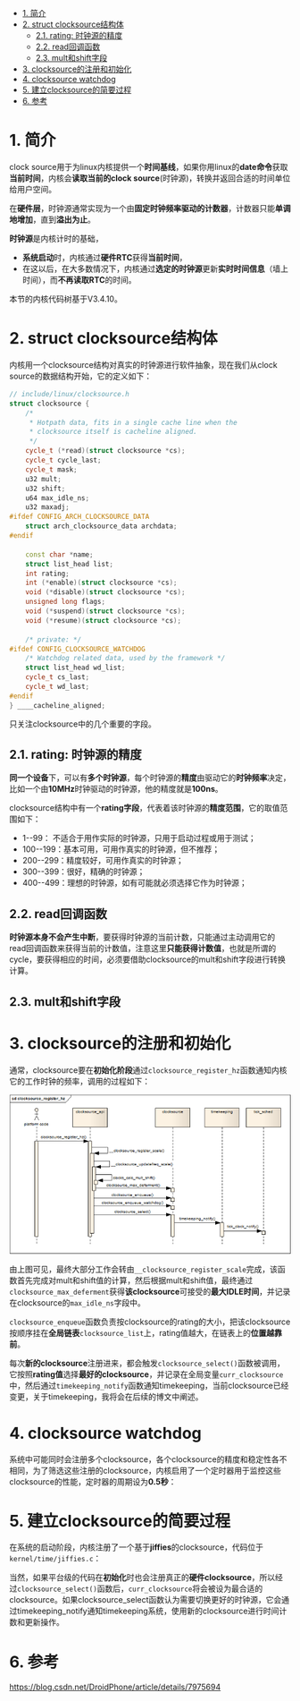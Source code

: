 
<!-- @import "[TOC]" {cmd="toc" depthFrom=1 depthTo=6 orderedList=false} -->

<!-- code_chunk_output -->

- [1. 简介](#1-简介)
- [2. struct clocksource结构体](#2-struct-clocksource结构体)
  - [2.1. rating: 时钟源的精度](#21-rating-时钟源的精度)
  - [2.2. read回调函数](#22-read回调函数)
  - [2.3. mult和shift字段](#23-mult和shift字段)
- [3. clocksource的注册和初始化](#3-clocksource的注册和初始化)
- [4. clocksource watchdog](#4-clocksource-watchdog)
- [5. 建立clocksource的简要过程](#5-建立clocksource的简要过程)
- [6. 参考](#6-参考)

<!-- /code_chunk_output -->

# 1. 简介

clock source用于为linux内核提供一个**时间基线**，如果你用linux的**date命令**获取**当前时间**，内核会**读取当前的clock source**(时钟源)，转换并返回合适的时间单位给用户空间。

在**硬件层**，时钟源通常实现为一个由**固定时钟频率驱动的计数器**，计数器只能**单调地增加**，直到**溢出为止**。

**时钟源**是内核计时的基础，
* **系统启动**时，内核通过**硬件RTC**获得**当前时间**，
* 在这以后，在大多数情况下，内核通过**选定的时钟源**更新**实时时间信息**（墙上时间），而**不再读取RTC**的时间。

本节的内核代码树基于V3.4.10。

# 2. struct clocksource结构体

内核用一个clocksource结构对真实的时钟源进行软件抽象，现在我们从clock source的数据结构开始，它的定义如下：

```cpp
// include/linux/clocksource.h
struct clocksource {
	/*
	 * Hotpath data, fits in a single cache line when the
	 * clocksource itself is cacheline aligned.
	 */
	cycle_t (*read)(struct clocksource *cs);
	cycle_t cycle_last;
	cycle_t mask;
	u32 mult;
	u32 shift;
	u64 max_idle_ns;
	u32 maxadj;
#ifdef CONFIG_ARCH_CLOCKSOURCE_DATA
	struct arch_clocksource_data archdata;
#endif
 
	const char *name;
	struct list_head list;
	int rating;
	int (*enable)(struct clocksource *cs);
	void (*disable)(struct clocksource *cs);
	unsigned long flags;
	void (*suspend)(struct clocksource *cs);
	void (*resume)(struct clocksource *cs);
 
	/* private: */
#ifdef CONFIG_CLOCKSOURCE_WATCHDOG
	/* Watchdog related data, used by the framework */
	struct list_head wd_list;
	cycle_t cs_last;
	cycle_t wd_last;
#endif
} ____cacheline_aligned;
```

只关注clocksource中的几个重要的字段。

## 2.1. rating: 时钟源的精度

**同一个设备**下，可以有**多个时钟源**，每个时钟源的**精度**由驱动它的**时钟频率**决定，比如一个由**10MHz**时钟驱动的时钟源，他的精度就是**100ns**。

clocksource结构中有一个**rating字段**，代表着该时钟源的**精度范围**，它的取值范围如下：

* 1--99： 不适合于用作实际的时钟源，只用于启动过程或用于测试；
* 100--199：基本可用，可用作真实的时钟源，但不推荐；
* 200--299：精度较好，可用作真实的时钟源；
* 300--399：很好，精确的时钟源；
* 400--499：理想的时钟源，如有可能就必须选择它作为时钟源；

## 2.2. read回调函数

**时钟源本身不会产生中断**，要获得时钟源的当前计数，只能通过主动调用它的read回调函数来获得当前的计数值，注意这里**只能获得计数值**，也就是所谓的cycle，要获得相应的时间，必须要借助clocksource的mult和shift字段进行转换计算。

## 2.3. mult和shift字段



# 3. clocksource的注册和初始化

通常，clocksource要在**初始化阶段**通过`clocksource_register_hz`函数通知内核它的工作时钟的频率，调用的过程如下：

![2020-01-14-10-54-18.png](./images/2020-01-14-10-54-18.png)

由上图可见，最终大部分工作会转由`__clocksource_register_scale`完成，该函数首先完成对mult和shift值的计算，然后根据mult和shift值，最终通过`clocksource_max_deferment`获得**该clocksource**可接受的**最大IDLE时间**，并记录在clocksource的`max_idle_ns`字段中。

`clocksource_enqueue`函数负责按clocksource的rating的大小，把该clocksource按顺序挂在**全局链表**`clocksource_list`上，rating值越大，在链表上的**位置越靠前**。

每次**新的clocksource**注册进来，都会触发`clocksource_select()`函数被调用，它按照**rating值**选择**最好的clocksource**，并记录在全局变量`curr_clocksource`中，然后通过`timekeeping_notify`函数通知timekeeping，当前clocksource已经变更，关于timekeeping，我将会在后续的博文中阐述。

# 4. clocksource watchdog

系统中可能同时会注册多个clocksource，各个clocksource的精度和稳定性各不相同，为了筛选这些注册的clocksource，内核启用了一个定时器用于监控这些clocksource的性能，定时器的周期设为**0.5秒**：

# 5. 建立clocksource的简要过程

在系统的启动阶段，内核注册了一个基于**jiffies**的clocksource，代码位于`kernel/time/jiffies.c`：

当然，如果平台级的代码在**初始化**时也会注册真正的**硬件clocksource**，所以经过`clocksource_select()`函数后，`curr_clocksource`将会被设为最合适的clocksource。如果clocksource_select函数认为需要切换更好的时钟源，它会通过timekeeping_notify通知timekeeping系统，使用新的clocksource进行时间计数和更新操作。

# 6. 参考

https://blog.csdn.net/DroidPhone/article/details/7975694